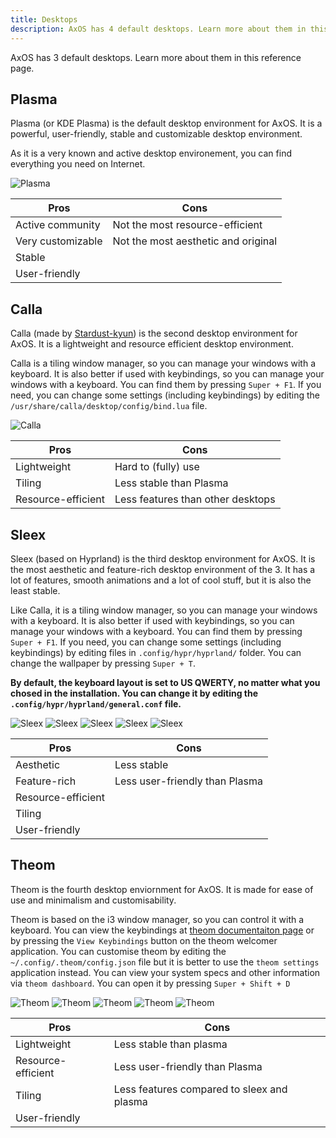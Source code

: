 ```yaml
---
title: Desktops
description: AxOS has 4 default desktops. Learn more about them in this reference page.
---
```


AxOS has 3 default desktops. Learn more about them in this reference page.

## Plasma

Plasma (or KDE Plasma) is the default desktop environment for AxOS. It is a powerful, user-friendly, stable and customizable desktop environment.

As it is a very known and active desktop environement, you can find everything you need on Internet.

![Plasma](../../../assets/desktops/plasma1.png)

| Pros              | Cons                                |
| ----------------- | ----------------------------------- |
| Active community  | Not the most resource-efficient     |
| Very customizable | Not the most aesthetic and original |
| Stable            |                                     |
| User-friendly     |                                     |

## Calla

Calla (made by [Stardust-kyun](https://github.com/Stardust-kyun)) is the second desktop environment for AxOS. It is a lightweight and resource efficient desktop environment.

Calla is a tiling window manager, so you can manage your windows with a keyboard. It is also better if used with keybindings, so you can manage your windows with a keyboard. You can find them by pressing `Super + F1`. If you need, you can change some settings (including keybindings) by editing the `/usr/share/calla/desktop/config/bind.lua` file.

![Calla](../../../assets/desktops/calla.png)

| Pros               | Cons                              |
| ------------------ | --------------------------------- |
| Lightweight        | Hard to (fully) use               |
| Tiling             | Less stable than Plasma           |
| Resource-efficient | Less features than other desktops |

## Sleex

Sleex (based on Hyprland) is the third desktop environment for AxOS. It is the most aesthetic and feature-rich desktop environment of the 3. It has a lot of features, smooth animations and a lot of cool stuff, but it is also the least stable.

Like Calla, it is a tiling window manager, so you can manage your windows with a keyboard. It is also better if used with keybindings, so you can manage your windows with a keyboard. You can find them by pressing `Super + F1`. If you need, you can change some settings (including keybindings) by editing files in `.config/hypr/hyprland/` folder. You can change the wallpaper by pressing `Super + T`.

**By default, the keyboard layout is set to US QWERTY, no matter what you chosed in the installation. You can change it by editing the `.config/hypr/hyprland/general.conf` file.**

![Sleex](../../../assets/desktops/sleex1.png)
![Sleex](../../../assets/desktops/sleex2.gif)
![Sleex](../../../assets/desktops/sleex3.png)
![Sleex](../../../assets/desktops/sleex4.gif)
![Sleex](../../../assets/desktops/sleex5.gif)

| Pros               | Cons                           |
| ------------------ | ------------------------------ |
| Aesthetic          | Less stable                    |
| Feature-rich       | Less user-friendly than Plasma |
| Resource-efficient |                                |
| Tiling             |                                |
| User-friendly      |                                |

## Theom

Theom is the fourth desktop enviornment for AxOS. It is made for ease of use and minimalism and customisability.

Theom is based on the i3 window manager, so you can control it with a keyboard. You can view the keybindings at [theom documentaiton page](https://www.axos-project.com/docs/guides/theom/) or by pressing the `View Keybindings` button on the theom welcomer application. You can customise theom by editing the `~/.config/.theom/config.json` file but it is better to use the `theom settings` application instead. You can view your system specs and other information via `theom dashboard`. You can open it by pressing `Super + Shift + D`

![Theom](../../../assets/desktops/theom1.png)
![Theom](../../../assets/desktops/theom2.png)
![Theom](../../../assets/desktops/theom3.png)
![Theom](../../../assets/desktops/theom4.png)
![Theom](../../../assets/desktops/theom5.png)

| Pros               | Cons                                       |
| ------------------ | ------------------------------------------ |
| Lightweight        | Less stable than plasma                    |
| Resource-efficient | Less user-friendly than Plasma             |
| Tiling             | Less features compared to sleex and plasma |
| User-friendly      |                                            |
